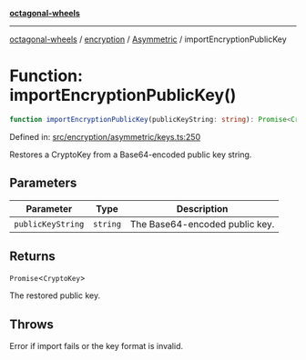 [**octagonal-wheels**](../../../README.md)

***

[octagonal-wheels](../../../modules.md) / [encryption](../../README.md) / [Asymmetric](../README.md) / importEncryptionPublicKey

# Function: importEncryptionPublicKey()

```ts
function importEncryptionPublicKey(publicKeyString: string): Promise<CryptoKey>;
```

Defined in: [src/encryption/asymmetric/keys.ts:250](https://github.com/vrtmrz/octagonal-wheels/blob/main/src/encryption/asymmetric/keys.ts#L250)

Restores a CryptoKey from a Base64-encoded public key string.

## Parameters

| Parameter | Type | Description |
| ------ | ------ | ------ |
| `publicKeyString` | `string` | The Base64-encoded public key. |

## Returns

`Promise`\<`CryptoKey`\>

The restored public key.

## Throws

Error if import fails or the key format is invalid.
